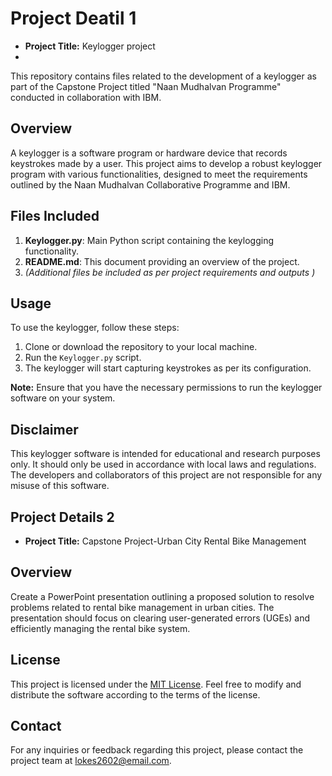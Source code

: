 # Project Deatil 1

- **Project Title:** Keylogger project
- 
This repository contains files related to the development of a keylogger as part of the Capstone Project titled "Naan Mudhalvan Programme" conducted in collaboration with IBM.

## Overview

A keylogger is a software program or hardware device that records keystrokes made by a user. This project aims to develop a robust keylogger program with various functionalities, designed to meet the requirements outlined by the Naan Mudhalvan Collaborative Programme and IBM.

## Files Included

1. **Keylogger.py**: Main Python script containing the keylogging functionality.
2. **README.md**: This document providing an overview of the project.
3. *(Additional files be included as per project requirements and outputs )*

## Usage

To use the keylogger, follow these steps:

1. Clone or download the repository to your local machine.
2. Run the `Keylogger.py` script.
3. The keylogger will start capturing keystrokes as per its configuration.

**Note:** Ensure that you have the necessary permissions to run the keylogger software on your system.

## Disclaimer

This keylogger software is intended for educational and research purposes only. It should only be used in accordance with local laws and regulations. The developers and collaborators of this project are not responsible for any misuse of this software.

## Project Details 2

- **Project Title:** Capstone Project-Urban City Rental Bike Management

## Overview

Create a PowerPoint presentation outlining a proposed solution to resolve problems related to rental bike management in urban cities. The presentation should focus on clearing user-generated errors (UGEs) and efficiently managing the rental bike system.


## License

This project is licensed under the [MIT License](LICENSE). Feel free to modify and distribute the software according to the terms of the license.

## Contact

For any inquiries or feedback regarding this project, please contact the project team at [lokes2602@email.com](mailto:lokes2602@email.com).
